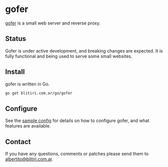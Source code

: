 
# gofer

[gofer](https://blitiri.com.ar/git/r/gofer) is a small web server and reverse
proxy.


## Status

Gofer is under active development, and breaking changes are expected.
It is fully functional and being used to serve some small websites.


## Install

gofer is written in Go.

```sh
go get blitiri.com.ar/go/gofer
```


## Configure

See the [sample config](etc/gofer.yaml) for details on how to configure gofer,
and what features are available.


## Contact

If you have any questions, comments or patches please send them to
albertito@blitiri.com.ar.

